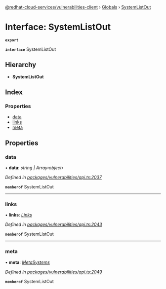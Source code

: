 [@redhat-cloud-services/vulnerabilities-client](../README.md) › [Globals](../globals.md) › [SystemListOut](systemlistout.md)

# Interface: SystemListOut

**`export`** 

**`interface`** SystemListOut

## Hierarchy

* **SystemListOut**

## Index

### Properties

* [data](systemlistout.md#data)
* [links](systemlistout.md#links)
* [meta](systemlistout.md#meta)

## Properties

###  data

• **data**: *string | Array‹object›*

*Defined in [packages/vulnerabilities/api.ts:2037](https://github.com/RedHatInsights/javascript-clients/blob/master/packages/vulnerabilities/api.ts#L2037)*

**`memberof`** SystemListOut

___

###  links

• **links**: *[Links](links.md)*

*Defined in [packages/vulnerabilities/api.ts:2043](https://github.com/RedHatInsights/javascript-clients/blob/master/packages/vulnerabilities/api.ts#L2043)*

**`memberof`** SystemListOut

___

###  meta

• **meta**: *[MetaSystems](metasystems.md)*

*Defined in [packages/vulnerabilities/api.ts:2049](https://github.com/RedHatInsights/javascript-clients/blob/master/packages/vulnerabilities/api.ts#L2049)*

**`memberof`** SystemListOut
